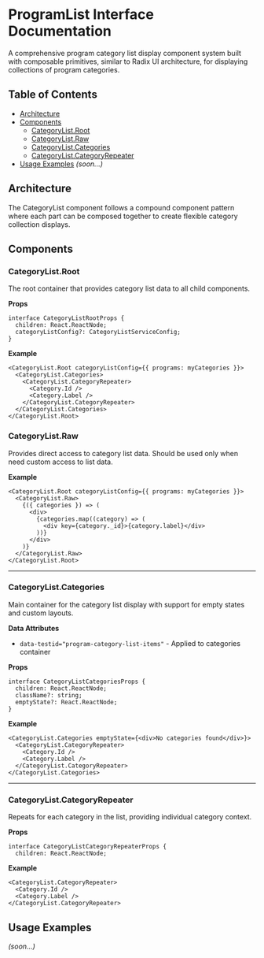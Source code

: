 # ProgramList Interface Documentation

A comprehensive program category list display component system built with composable primitives, similar to Radix UI architecture, for displaying collections of program categories.

## Table of Contents

- [Architecture](#architecture)
- [Components](#components)
  - [CategoryList.Root](#categorylistroot)
  - [CategoryList.Raw](#categorylistraw)
  - [CategoryList.Categories](#categorylistcategories)
  - [CategoryList.CategoryRepeater](#categorylistcategoryrepeater)
- [Usage Examples](#usage-examples) _(soon...)_

## Architecture

The CategoryList component follows a compound component pattern where each part can be composed together to create flexible category collection displays.

## Components

### CategoryList.Root

The root container that provides category list data to all child components.

**Props**

```tsx
interface CategoryListRootProps {
  children: React.ReactNode;
  categoryListConfig?: CategoryListServiceConfig;
}
```

**Example**

```tsx
<CategoryList.Root categoryListConfig={{ programs: myCategories }}>
  <CategoryList.Categories>
    <CategoryList.CategoryRepeater>
      <Category.Id />
      <Category.Label />
    </CategoryList.CategoryRepeater>
  </CategoryList.Categories>
</CategoryList.Root>
```

### CategoryList.Raw

Provides direct access to category list data. Should be used only when need custom access to list data.

**Example**

```tsx
<CategoryList.Root categoryListConfig={{ programs: myCategories }}>
  <CategoryList.Raw>
    {({ categories }) => (
      <div>
        {categories.map((category) => (
          <div key={category._id}>{category.label}</div>
        ))}
      </div>
    )}
  </CategoryList.Raw>
</CategoryList.Root>
```

---

### CategoryList.Categories

Main container for the category list display with support for empty states and custom layouts.

**Data Attributes**

- `data-testid="program-category-list-items"` - Applied to categories container

**Props**

```tsx
interface CategoryListCategoriesProps {
  children: React.ReactNode;
  className?: string;
  emptyState?: React.ReactNode;
}
```

**Example**

```tsx
<CategoryList.Categories emptyState={<div>No categories found</div>}>
  <CategoryList.CategoryRepeater>
    <Category.Id />
    <Category.Label />
  </CategoryList.CategoryRepeater>
</CategoryList.Categories>
```

---

### CategoryList.CategoryRepeater

Repeats for each category in the list, providing individual category context.

**Props**

```tsx
interface CategoryListCategoryRepeaterProps {
  children: React.ReactNode;
```

**Example**

```tsx
<CategoryList.CategoryRepeater>
  <Category.Id />
  <Category.Label />
</CategoryList.CategoryRepeater>
```

## Usage Examples

_(soon...)_
